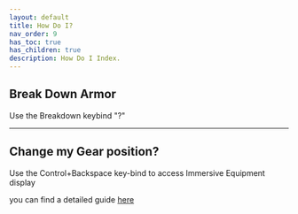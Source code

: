 ```yaml
---
layout: default
title: How Do I?
nav_order: 9
has_toc: true
has_children: true
description: How Do I Index.
---
```


## Break Down Armor

Use the Breakdown keybind "?"


---

## Change my Gear position?

Use the Control+Backspace key-bind to access Immersive Equipment display

you can find a detailed guide [here](../11-Mod-Deep-Dives/Immersive-Equipment-Display.html)
